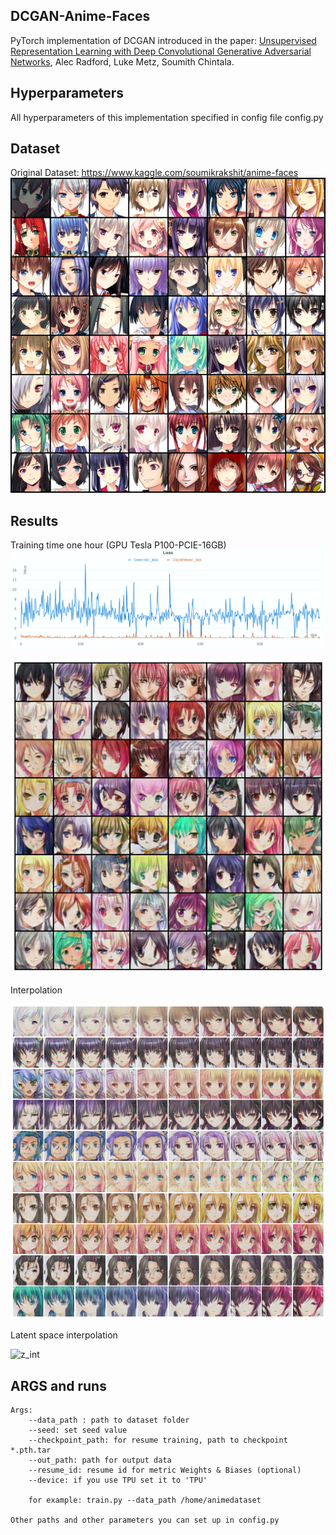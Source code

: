 ## DCGAN-Anime-Faces
PyTorch implementation of DCGAN introduced in the paper: [Unsupervised Representation Learning with Deep Convolutional Generative Adversarial Networks](https://arxiv.org/abs/1511.06434), Alec Radford, Luke Metz, Soumith Chintala.

## Hyperparameters
All hyperparameters of this implementation specified in config file config.py

## Dataset
Original Dataset: https://www.kaggle.com/soumikrakshit/anime-faces
![dataset](https://raw.githubusercontent.com/ErrorInever/DCGAN-Anime-Faces/master/data/image_demonstration/Figure_1.png)

## Results
Training time one hour (GPU Tesla P100-PCIE-16GB)
![loss](https://github.com/ErrorInever/DCGAN-Anime-Faces/blob/master/data/image_demonstration/W%26B%20Chart%204_22_2021%2C%2010_27_45%20PM.png)


![batch](https://github.com/ErrorInever/DCGAN-Anime-Faces/blob/master/data/image_demonstration/res.png)


Interpolation

![int](https://github.com/ErrorInever/DCGAN-Anime-Faces/blob/master/data/image_demonstration/__results___27_1.png)


Latent space interpolation

![z_int](https://github.com/ErrorInever/DCGAN-Anime-Faces/blob/master/data/image_demonstration/int_z_dim.gif)


## ARGS and runs
    Args:
        --data_path : path to dataset folder
        --seed: set seed value
        --checkpoint_path: for resume training, path to checkpoint *.pth.tar 
        --out_path: path for output data
        --resume_id: resume id for metric Weights & Biases (optional)
        --device: if you use TPU set it to 'TPU'
        
        for example: train.py --data_path /home/animedataset
        
    Other paths and other parameters you can set up in config.py

